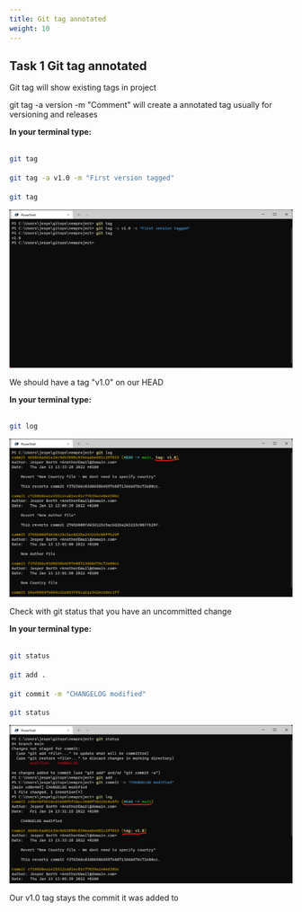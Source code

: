 ```yaml
---
title: Git tag annotated
weight: 10
---
```


## Task 1 Git tag annotated

Git tag will show existing tags in project

git tag -a version -m "Comment" will create a annotated tag usually for versioning and releases

__In your terminal type:__

```bash

git tag

git tag -a v1.0 -m "First version tagged"

git tag

```

![Alt text](images/001_git_tag.png?raw=true "git tag -a")

We should have a tag "v1.0" on our HEAD

__In your terminal type:__

```bash

git log

```

![Alt text](images/002_git_log.png?raw=true "git log")

Check with git status that you have an uncommitted change

__In your terminal type:__

```bash

git status

git add .

git commit -m "CHANGELOG modified"

git status

```

![Alt text](images/003_git_status.png?raw=true "git status")

Our v1.0 tag stays the commit it was added to
